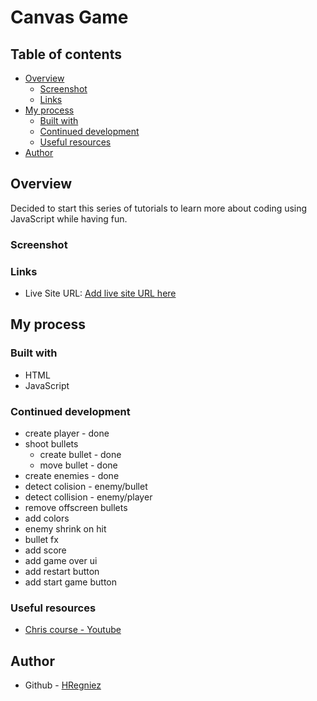# Canvas Game

## Table of contents

- [Overview](#overview)
  - [Screenshot](#screenshot)
  - [Links](#links)
- [My process](#my-process)
  - [Built with](#built-with)
  - [Continued development](#continued-development)
  - [Useful resources](#useful-resources)
- [Author](#author)

## Overview

Decided to start this series of tutorials to learn more about coding using JavaScript while having fun.

### Screenshot

### Links

- Live Site URL: [Add live site URL here](https://your-live-site-url.com)

## My process

### Built with

- HTML
- JavaScript

### Continued development

- create player - done
- shoot bullets
  - create bullet - done
  - move bullet - done
- create enemies - done
- detect colision - enemy/bullet
- detect collision - enemy/player
- remove offscreen bullets
- add colors
- enemy shrink on hit
- bullet fx
- add score
- add game over ui
- add restart button
- add start game button

### Useful resources

- [Chris course - Youtube](https://www.youtube.com/watch?v=eI9idPTT0c4&list=PLpPnRKq7eNW16Wq1GQjQjpTo_E0taH0La)

## Author

- Github - [HRegniez](https://www.github.com/HRegniez)
